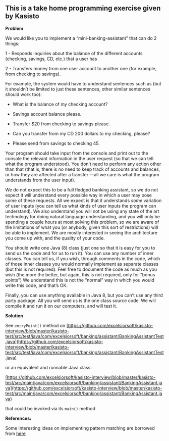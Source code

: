 ## This is a take home programming exercise given by Kasisto

**Problem**

We would like you to implement a “mini-banking-assistant” that can do 2 things:

1 - Responds inquiries about the balance of the different accounts (checking, savings, CD, etc.) that a user has

2 - Transfers money from one user account to another one (for example, from checking to savings).

For example, the system would have to understand sentences such as (but it shouldn’t be limited to just these sentences, other similar sentences should work too):

- What is the balance of my checking account?

- Savings account balance please.

- Transfer $20 from checking to savings please.

- Can you transfer from my CD 200 dollars to my checking, please?

- Please send from savings to checking 45.

Your program should take input from the console and print out to the console the relevant information in the user request (so that we can tell what the program understood). You don’t need to perform any action other than that (that is, there is no need to keep track of accounts and balances, or how they are affected after a transfer —all we care is what the program understands from the user input).

We do not expect this to be a full fledged banking assistant, so we do not expect it will understand every possible way in which a user may pose some of these requests. All we expect is that it understands *some* variation of user inputs (you can tell us what kinds of user inputs the program can understand). We also understand you will not be using any state of the art technology for doing natural language understanding, and you will only be spending a couple hours at most solving this problem, so we are aware of the limitations of what you (or anybody, given this sort of restrictions) will be able to implement. We are mostly interested in seeing the architecture you come up with, and the quality of your code.

You should write one Java (8) class (just one so that it is easy for you to send us the code and for us to run it). You can use any number of inner classes. You can tell us, if you wish, through comments in the code, which of those inner classes you would normally implement as separate classes (but this is not required). Feel free to document the code as much as you wish (the more the better, but again, this is not required, only for “bonus points”) We understand this is not the “normal” way in which you would write this code, and that’s OK.

Finally, you can use anything available in Java 8, but you can’t use any third party package. All you will send us is the one class source code. We will compile it and run it on our computers, and will test it.

**Solution**

See `entryPoint()` method on [https://github.com/excelsiorsoft/kasisto-interview/blob/master/kasisto-test/src/test/java/com/excelsiorsoft/banking/assistant/BankingAssistantTest.java](https://github.com/excelsiorsoft/kasisto-interview/blob/master/kasisto-test/src/test/java/com/excelsiorsoft/banking/assistant/BankingAssistantTest.java) 

or an equivalent and runnable Java class:

[https://github.com/excelsiorsoft/kasisto-interview/blob/master/kasisto-test/src/main/java/com/excelsiorsoft/banking/assistant/BankingAssistant.java](https://github.com/excelsiorsoft/kasisto-interview/blob/master/kasisto-test/src/main/java/com/excelsiorsoft/banking/assistant/BankingAssistant.java)

that could be invoked via its `main()` method

**References:** 

Some interesting ideas on implementing pattern matching are borrowed from [here](https://kerflyn.wordpress.com/2012/05/09/towards-pattern-matching-in-java/)


